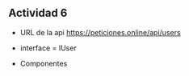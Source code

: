 ## Actividad 6

- URL de la api https://peticiones.online/api/users

- interface = IUser

- Componentes
